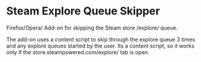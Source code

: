 # Steam Explore Queue Skipper
Firefox/Opera/ Add-on for skipping the Steam store /explore/ queue.

The add-on uses a content script to skip through the explore queue 3 times and any explore queues started by the user. Its a content script, so it works only if the store.steampowered.com/explore/ tab is open.
